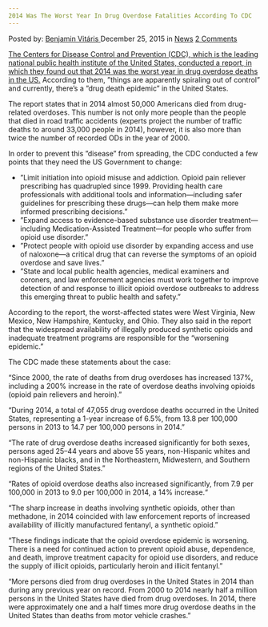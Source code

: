 ```yaml
---
2014 Was The Worst Year In Drug Overdose Fatalities According To CDC
---
```

<article class="post-listing post-12735 post type-post status-publish format-standard has-post-thumbnail hentry category-news tag-1779 tag-cdc tag-drug tag-fatalities tag-overdose tag-worst tag-year">
<div class="post-inner">
<span>Posted by: <a href="https://www.deepdotweb.com/author/benjaminvi/" title="">Benjamin Vitáris </a></span>
<span>December 25, 2015</span>
<span>in <a href="https://www.deepdotweb.com/category/news/" rel="category tag">News</a></span>
<span><a href="https://www.deepdotweb.com/2015/12/25/2014-was-the-worst-year-in-drug-overdose-fatalities-according-to-cdc/#comments">2 Comments</a></span>
</p>
<div class="clear"></div>
<div class="entry">
<p><a href="http://www.modernreaders.com/cdc-warns-of-worst-ever-year-for-drug-overdose-deaths-in-america/35958/ed-jones">The Centers for Disease Control and Prevention (CDC), which is the leading national public health institute of the United States, conducted a report, in which they found out that 2014 was the worst year in drug overdose deaths in the US.</a> According to them, ”things are apparently spiraling out of control” and currently, there’s a ”drug death epidemic” in the United States.</p>
<p>The report states that in 2014 almost 50,000 Americans died from drug-related overdoses. This number is not only more people than the people that died in road traffic accidents (experts project the number of traffic deaths to around 33,000 people in 2014), however, it is also more than twice the number of recorded ODs in the year of 2000.</p>
<p>In order to prevent this ”disease” from spreading, the CDC conducted a few points that they need the US Government to change:</p>
<ul>
<li>”Limit initiation into opioid misuse and addiction. Opioid pain reliever prescribing has quadrupled since 1999. Providing health care professionals with additional tools and information—including safer guidelines for prescribing these drugs—can help them make more informed prescribing decisions.”</li>
<li>”Expand access to evidence-based substance use disorder treatment—including Medication-Assisted Treatment—for people who suffer from opioid use disorder.”</li>
<li>”Protect people with opioid use disorder by expanding access and use of naloxone—a critical drug that can reverse the symptoms of an opioid overdose and save lives.”</li>
<li>”State and local public health agencies, medical examiners and coroners, and law enforcement agencies must work together to improve detection of and response to illicit opioid overdose outbreaks to address this emerging threat to public health and safety.”</li>
</ul>
<p>According to the report, the worst-affected states were West Virginia, New Mexico, New Hampshire, Kentucky, and Ohio. They also said in the report that the widespread availability of illegally produced synthetic opioids and inadequate treatment programs are responsible for the “worsening epidemic.”</p>
<p>The CDC made these statements about the case:</p>
<p>“Since 2000, the rate of deaths from drug overdoses has increased 137%, including a 200% increase in the rate of overdose deaths involving opioids (opioid pain relievers and heroin).”</p>
<p>“During 2014, a total of 47,055 drug overdose deaths occurred in the United States, representing a 1-year increase of 6.5%, from 13.8 per 100,000 persons in 2013 to 14.7 per 100,000 persons in 2014.”</p>
<p>“The rate of drug overdose deaths increased significantly for both sexes, persons aged 25–44 years and above 55 years, non-Hispanic whites and non-Hispanic blacks, and in the Northeastern, Midwestern, and Southern regions of the United States.”</p>
<p>“Rates of opioid overdose deaths also increased significantly, from 7.9 per 100,000 in 2013 to 9.0 per 100,000 in 2014, a 14% increase.“</p>
<p>“The sharp increase in deaths involving synthetic opioids, other than methadone, in 2014 coincided with law enforcement reports of increased availability of illicitly manufactured fentanyl, a synthetic opioid.”</p>
<p>“These findings indicate that the opioid overdose epidemic is worsening. There is a need for continued action to prevent opioid abuse, dependence, and death, improve treatment capacity for opioid use disorders, and reduce the supply of illicit opioids, particularly heroin and illicit fentanyl.”</p>
<p>“More persons died from drug overdoses in the United States in 2014 than during any previous year on record. From 2000 to 2014 nearly half a million persons in the United States have died from drug overdoses. In 2014, there were approximately one and a half times more drug overdose deaths in the United States than deaths from motor vehicle crashes.”</p>
</div>
<span style="display:none"><a href="https://www.deepdotweb.com/tag/2014/" rel="tag">2014</a> <a href="https://www.deepdotweb.com/tag/cdc/" rel="tag">cdc</a> <a href="https://www.deepdotweb.com/tag/drug/" rel="tag">drug</a> <a href="https://www.deepdotweb.com/tag/fatalities/" rel="tag">fatalities</a> <a href="https://www.deepdotweb.com/tag/overdose/" rel="tag">overdose</a> <a href="https://www.deepdotweb.com/tag/worst/" rel="tag">worst</a> <a href="https://www.deepdotweb.com/tag/year/" rel="tag">year</a></span> <span style="display:none" class="updated">2015-12-25</span>
<div style="display:none" class="vcard author" itemprop="author" itemscope itemtype="http://schema.org/Person"><strong class="fn" itemprop="name"><a href="https://www.deepdotweb.com/author/benjaminvi/" title="Posts by Benjamin Vitáris" rel="author">Benjamin Vitáris</a></strong></div>
</div>
</article>

